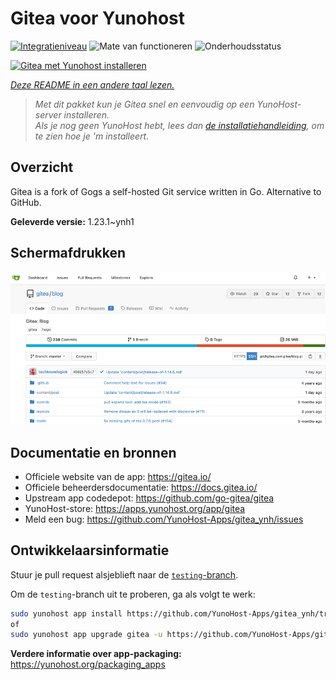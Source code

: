 <!--
NB: Deze README is automatisch gegenereerd door <https://github.com/YunoHost/apps/tree/master/tools/readme_generator>
Hij mag NIET handmatig aangepast worden.
-->

# Gitea voor Yunohost

[![Integratieniveau](https://apps.yunohost.org/badge/integration/gitea)](https://ci-apps.yunohost.org/ci/apps/gitea/)
![Mate van functioneren](https://apps.yunohost.org/badge/state/gitea)
![Onderhoudsstatus](https://apps.yunohost.org/badge/maintained/gitea)

[![Gitea met Yunohost installeren](https://install-app.yunohost.org/install-with-yunohost.svg)](https://install-app.yunohost.org/?app=gitea)

*[Deze README in een andere taal lezen.](./ALL_README.md)*

> *Met dit pakket kun je Gitea snel en eenvoudig op een YunoHost-server installeren.*  
> *Als je nog geen YunoHost hebt, lees dan [de installatiehandleiding](https://yunohost.org/install), om te zien hoe je 'm installeert.*

## Overzicht

Gitea is a fork of Gogs a self-hosted Git service written in Go. Alternative to GitHub.


**Geleverde versie:** 1.23.1~ynh1

## Schermafdrukken

![Schermafdrukken van Gitea](./doc/screenshots/screenshot.png)

## Documentatie en bronnen

- Officiele website van de app: <https://gitea.io/>
- Officiele beheerdersdocumentatie: <https://docs.gitea.io/>
- Upstream app codedepot: <https://github.com/go-gitea/gitea>
- YunoHost-store: <https://apps.yunohost.org/app/gitea>
- Meld een bug: <https://github.com/YunoHost-Apps/gitea_ynh/issues>

## Ontwikkelaarsinformatie

Stuur je pull request alsjeblieft naar de [`testing`-branch](https://github.com/YunoHost-Apps/gitea_ynh/tree/testing).

Om de `testing`-branch uit te proberen, ga als volgt te werk:

```bash
sudo yunohost app install https://github.com/YunoHost-Apps/gitea_ynh/tree/testing --debug
of
sudo yunohost app upgrade gitea -u https://github.com/YunoHost-Apps/gitea_ynh/tree/testing --debug
```

**Verdere informatie over app-packaging:** <https://yunohost.org/packaging_apps>

